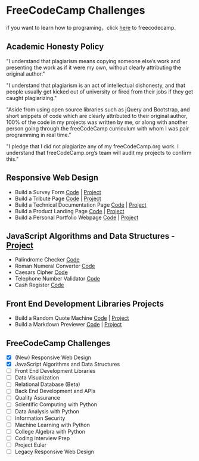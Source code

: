 # FreeCodeCamp Challenges

if you want to learn how to programing，click [here](https://www.freecodecamp.org/learn) to freecodecamp.

## Academic Honesty Policy

"I understand that plagiarism means copying someone else’s work and presenting the work as if it were my own, without clearly attributing the original author."

"I understand that plagiarism is an act of intellectual dishonesty, and that people usually get kicked out of university or fired from their jobs if they get caught plagiarizing."

"Aside from using open source libraries such as jQuery and Bootstrap, and short snippets of code which are clearly attributed to their original author, 100% of the code in my projects was written by me, or along with another person going through the freeCodeCamp curriculum with whom I was pair programming in real time."

"I pledge that I did not plagiarize any of my freeCodeCamp.org work. I understand that freeCodeCamp.org’s team will audit my projects to confirm this."

## Responsive Web Design

- Build a Survey Form [Code](./responsive-web-design/survey-form/) | [Project](https://souldee.com/fcc/responsive-web-design/survey-form/)
- Build a Tribute Page [Code](./responsive-web-design/tribute-page/) | [Project](https://souldee.com/fcc/responsive-web-design/tribute-page/)
- Build a Technical Documentation Page [Code](./responsive-web-design/technical-documentation-page/) | [Project](https://souldee.com/fcc/responsive-web-design/technical-documentation-page/)
- Build a Product Landing Page [Code](./responsive-web-design/product-landing-page/) | [Project](https://souldee.com/fcc/responsive-web-design/product-landing-page/)
- Build a Personal Portfolio Webpage [Code](./responsive-web-design/personal-portfolio-webpage/) | [Project](https://souldee.com/fcc/responsive-web-design/personal-portfolio-webpage/)

## JavaScript Algorithms and Data Structures - [Project](https://souldee.com/fcc/javaScript-algorithms-and-data-structures/)

- Palindrome Checker [Code](./javaScript-algorithms-and-data-structures/palindrome-checker/index.js)
- Roman Numeral Converter [Code](./javaScript-algorithms-and-data-structures/roman-numeral-converter/index.js)
- Caesars Cipher [Code](./javaScript-algorithms-and-data-structures/caesars-cipher/index.js)
- Telephone Number Validator [Code](./javaScript-algorithms-and-data-structures/telephone-number-validator/index.js)
- Cash Register [Code](./javaScript-algorithms-and-data-structures/cash-register/index.js)

## Front End Development Libraries Projects

- Build a Random Quote Machine [Code](./front-end-development-libraries/random-quote-machine/) | [Project](https://souldee.com/fcc/front-end-development-libraries/random-quote-machine/page)
- Build a Markdown Previewer [Code](./front-end-development-libraries/markdown-previewer/) | [Project](https://souldee.com/fcc/front-end-development-libraries/markdown-previewer/page)

## FreeCodeCamp Challenges

- [x] (New) Responsive Web Design
- [x] JavaScript Algorithms and Data Structures
- [ ] Front End Development Libraries
- [ ] Data Visualization
- [ ] Relational Database (Beta)
- [ ] Back End Development and APIs
- [ ] Quality Assurance
- [ ] Scientific Computing with Python
- [ ] Data Analysis with Python
- [ ] Information Security
- [ ] Machine Learning with Python
- [ ] College Algebra with Python
- [ ] Coding Interview Prep
- [ ] Project Euler
- [ ] Legacy Responsive Web Design